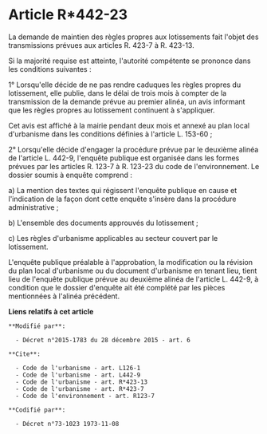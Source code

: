 # Article R*442-23

La demande de maintien des règles propres aux lotissements fait l'objet des transmissions prévues aux articles R. 423-7 à R.
423-13. 

Si la majorité requise est atteinte, l'autorité compétente se prononce dans les conditions suivantes : 

1° Lorsqu'elle décide de ne pas rendre caduques les règles propres du lotissement, elle publie, dans le délai de trois mois à
compter de la transmission de la demande prévue au premier alinéa, un avis informant que les règles propres au lotissement
continuent à s'appliquer. 

Cet avis est affiché à la mairie pendant deux mois et annexé au plan local d'urbanisme dans les conditions définies à
l'article L. 153-60 ; 

2° Lorsqu'elle décide d'engager la procédure prévue par le deuxième alinéa de l'article L. 442-9, l'enquête publique est
organisée dans les formes prévues par les articles R. 123-7 à R. 123-23 du code de l'environnement. Le dossier soumis à
enquête comprend : 

a) La mention des textes qui régissent l'enquête publique en cause et l'indication de la façon dont cette enquête s'insère
dans la procédure administrative ; 

b) L'ensemble des documents approuvés du lotissement ; 

c) Les règles d'urbanisme applicables au secteur couvert par le lotissement. 

L'enquête publique préalable à l'approbation, la modification ou la révision du plan local d'urbanisme ou du document
d'urbanisme en tenant lieu, tient lieu de l'enquête publique prévue au deuxième alinéa de l'article L. 442-9, à condition que
le dossier d'enquête ait été complété par les pièces mentionnées à l'alinéa précédent.

**Liens relatifs à cet article**

	**Modifié par**:

	  - Décret n°2015-1783 du 28 décembre 2015 - art. 6

	**Cite**:

	  - Code de l'urbanisme - art. L126-1
	  - Code de l'urbanisme - art. L442-9
	  - Code de l'urbanisme - art. R*423-13
	  - Code de l'urbanisme - art. R*423-7
	  - Code de l'environnement - art. R123-7

	**Codifié par**:

	  - Décret n°73-1023 1973-11-08
